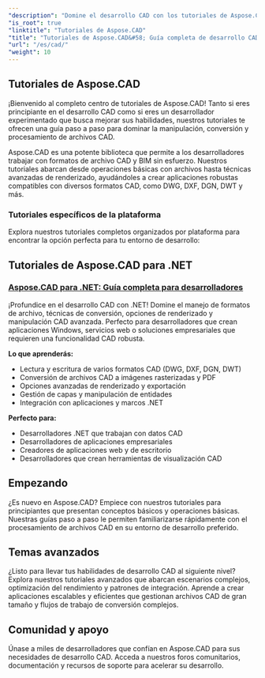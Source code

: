 ```yaml
---
"description": "Domine el desarrollo CAD con los tutoriales de Aspose.CAD. Aprenda a crear, convertir y manipular archivos CAD en diferentes plataformas y formatos con guías y ejemplos completos."
"is_root": true
"linktitle": "Tutoriales de Aspose.CAD"
"title": "Tutoriales de Aspose.CAD&#58; Guía completa de desarrollo CAD"
"url": "/es/cad/"
"weight": 10
---
```


## Tutoriales de Aspose.CAD

¡Bienvenido al completo centro de tutoriales de Aspose.CAD! Tanto si eres principiante en el desarrollo CAD como si eres un desarrollador experimentado que busca mejorar sus habilidades, nuestros tutoriales te ofrecen una guía paso a paso para dominar la manipulación, conversión y procesamiento de archivos CAD.

Aspose.CAD es una potente biblioteca que permite a los desarrolladores trabajar con formatos de archivo CAD y BIM sin esfuerzo. Nuestros tutoriales abarcan desde operaciones básicas con archivos hasta técnicas avanzadas de renderizado, ayudándoles a crear aplicaciones robustas compatibles con diversos formatos CAD, como DWG, DXF, DGN, DWT y más.

### Tutoriales específicos de la plataforma

Explora nuestros tutoriales completos organizados por plataforma para encontrar la opción perfecta para tu entorno de desarrollo:

## Tutoriales de Aspose.CAD para .NET
### [Aspose.CAD para .NET: Guía completa para desarrolladores](./net/)
¡Profundice en el desarrollo CAD con .NET! Domine el manejo de formatos de archivo, técnicas de conversión, opciones de renderizado y manipulación CAD avanzada. Perfecto para desarrolladores que crean aplicaciones Windows, servicios web o soluciones empresariales que requieren una funcionalidad CAD robusta.

**Lo que aprenderás:**
- Lectura y escritura de varios formatos CAD (DWG, DXF, DGN, DWT)
- Conversión de archivos CAD a imágenes rasterizadas y PDF  
- Opciones avanzadas de renderizado y exportación
- Gestión de capas y manipulación de entidades
- Integración con aplicaciones y marcos .NET

**Perfecto para:**
- Desarrolladores .NET que trabajan con datos CAD
- Desarrolladores de aplicaciones empresariales
- Creadores de aplicaciones web y de escritorio
- Desarrolladores que crean herramientas de visualización CAD


## Empezando

¿Es nuevo en Aspose.CAD? Empiece con nuestros tutoriales para principiantes que presentan conceptos básicos y operaciones básicas. Nuestras guías paso a paso le permiten familiarizarse rápidamente con el procesamiento de archivos CAD en su entorno de desarrollo preferido.

## Temas avanzados

¿Listo para llevar tus habilidades de desarrollo CAD al siguiente nivel? Explora nuestros tutoriales avanzados que abarcan escenarios complejos, optimización del rendimiento y patrones de integración. Aprende a crear aplicaciones escalables y eficientes que gestionan archivos CAD de gran tamaño y flujos de trabajo de conversión complejos.

## Comunidad y apoyo

Únase a miles de desarrolladores que confían en Aspose.CAD para sus necesidades de desarrollo CAD. Acceda a nuestros foros comunitarios, documentación y recursos de soporte para acelerar su desarrollo.